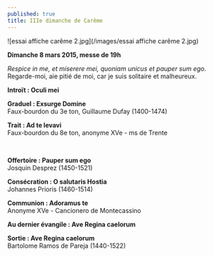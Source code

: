 ```yaml
---
published: true
title: IIIe dimanche de Carême
---
```


![essai affiche carême 2.jpg](/images/essai affiche carême 2.jpg)

**Dimanche 8 mars 2015, messe de 19h**  

*Respice in me, et miserere mei, quoniam unicus et pauper sum ego.*  
Regarde-moi, aie pitié de moi, car je suis solitaire et malheureux.  

**Introït : Oculi mei**  

**Graduel : Exsurge Domine**  
Faux-bourdon du 3e ton, Guillaume Dufay (1400-1474)  

**Trait : Ad te levavi**  
Faux-bourdon du 8e ton, anonyme XVe - ms de Trente

&nbsp;

**Offertoire : Pauper sum ego**  
Josquin Desprez (1450-1521)

**Consécration : O salutaris Hostia**  
Johannes Prioris (1460-1514)

**Communion : Adoramus te**  
Anonyme XVe - Cancionero de Montecassino

**Au dernier évangile : Ave Regina caelorum**  

**Sortie : Ave Regina caelorum**  
Bartolome Ramos de Pareja (1440-1522)
